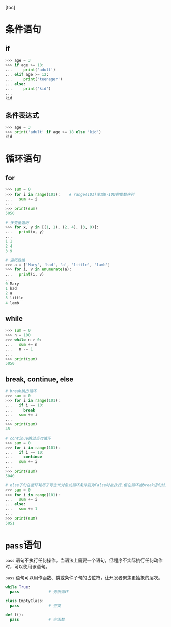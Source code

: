 [toc]

# 条件语句

## if

```python
>>> age = 3
>>> if age >= 18:
...     print('adult')
... elif age >= 12:
...     print('teenager')
... else:
...     print('kid')
...
kid
```



## 条件表达式

```python
>>> age = 3
>>> print('adult' if age >= 18 else 'kid')
kid
```





# 循环语句

## for

```python
>>> sum = 0
>>> for i in range(101):	# range(101)生成0-100的整数序列
...   sum += i
...
>>> print(sum)
5050
```

```python
# 多变量遍历
>>> for x, y in [(1, 1), (2, 4), (3, 9)]:
...   print(x, y)
...
1 1
2 4
3 9
```

```python
# 遍历数组
>>> a = ['Mary', 'had', 'a', 'little', 'lamb']
>>> for i, v in enumerate(a):
...   print(i, v)
...
0 Mary
1 had
2 a
3 little
4 lamb
```



## while

```python
>>> sum = 0
>>> n = 100
>>> while n > 0:
...   sum += n
...   n -= 1
...
>>> print(sum)
5050
```



## break, continue, else

```python
# break跳出循环
>>> sum = 0
>>> for i in range(101):
...   if i == 10:
...     break
...   sum += i
...
>>> print(sum)
45  
```

```python
# continue跳过当次循环
>>> sum = 0
>>> for i in range(101):
...   if i == 10:
...     continue
...   sum += i
...
>>> print(sum)
5040
```

```python
# else子句在循环耗尽了可迭代对象或循环条件变为False时被执行,但在循环被break语句终止时不会执行
>>> sum = 0
>>> for i in range(101):
...   sum += i
... else:
...   sum += 1
...
>>> print(sum)
5051
```





# `pass`语句

`pass` 语句不执行任何操作。当语法上需要一个语句，但程序不实际执行任何动作时，可以使用该语句。

`pass` 语句可以用作函数、类或条件子句的占位符，让开发者聚焦更抽象的层次。

```python
while True:
  pass             # 无限循环
```

```python
class EmptyClass:
  pass             # 空类
```

```python
def f():
  pass             # 空函数
```

